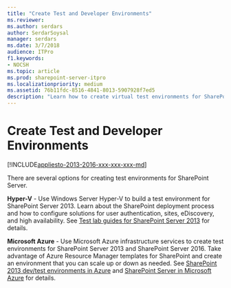 ```yaml
---
title: "Create Test and Developer Environments"
ms.reviewer: 
ms.author: serdars
author: SerdarSoysal
manager: serdars
ms.date: 3/7/2018
audience: ITPro
f1.keywords:
- NOCSH
ms.topic: article
ms.prod: sharepoint-server-itpro
ms.localizationpriority: medium
ms.assetid: 76b11fdc-8516-4841-8013-5907928f7ed5
description: "Learn how to create virtual test environments for SharePoint Server."
---
```


# Create Test and Developer Environments

[!INCLUDE[appliesto-2013-2016-xxx-xxx-xxx-md](../includes/appliesto-2013-2016-xxx-xxx-xxx-md.md)]

There are several options for creating test environments for SharePoint Server.
  
 **Hyper-V** - Use Windows Server Hyper-V to build a test environment for SharePoint Server 2013. Learn about the SharePoint deployment process and how to configure solutions for user authentication, sites, eDiscovery, and high availability. See [Test lab guides for SharePoint Server 2013](test-lab-guides.md) for details. 
  
 **Microsoft Azure** - Use Microsoft Azure infrastructure services to create test environments for SharePoint Server 2013 and SharePoint Server 2016. Take advantage of Azure Resource Manager templates for SharePoint and create an environment that you can scale up or down as needed. See [SharePoint 2013 dev/test environments in Azure](sharepoint-2013-dev-test-environments-in-azure.md) and [SharePoint Server in Microsoft Azure](sharepoint-server-in-microsoft-azure.md) for details. 
  

